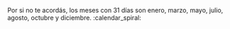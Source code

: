 Por si no te acordás, los meses con 31 días son enero, marzo, mayo, julio, agosto, octubre y diciembre. :calendar_spiral: